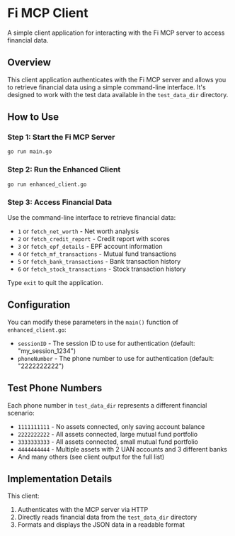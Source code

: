 # Fi MCP Client

A simple client application for interacting with the Fi MCP server to access financial data.

## Overview

This client application authenticates with the Fi MCP server and allows you to retrieve financial data using a simple command-line interface. It's designed to work with the test data available in the `test_data_dir` directory.

## How to Use

### Step 1: Start the Fi MCP Server
```
go run main.go
```

### Step 2: Run the Enhanced Client
```
go run enhanced_client.go
```

### Step 3: Access Financial Data
Use the command-line interface to retrieve financial data:
- `1` or `fetch_net_worth` - Net worth analysis
- `2` or `fetch_credit_report` - Credit report with scores
- `3` or `fetch_epf_details` - EPF account information
- `4` or `fetch_mf_transactions` - Mutual fund transactions
- `5` or `fetch_bank_transactions` - Bank transaction history
- `6` or `fetch_stock_transactions` - Stock transaction history

Type `exit` to quit the application.

## Configuration

You can modify these parameters in the `main()` function of `enhanced_client.go`:

- `sessionID` - The session ID to use for authentication (default: "my_session_1234")
- `phoneNumber` - The phone number to use for authentication (default: "2222222222")

## Test Phone Numbers

Each phone number in `test_data_dir` represents a different financial scenario:

- `1111111111` - No assets connected, only saving account balance
- `2222222222` - All assets connected, large mutual fund portfolio
- `3333333333` - All assets connected, small mutual fund portfolio
- `4444444444` - Multiple assets with 2 UAN accounts and 3 different banks
- And many others (see client output for the full list)

## Implementation Details

This client:
1. Authenticates with the MCP server via HTTP
2. Directly reads financial data from the `test_data_dir` directory
3. Formats and displays the JSON data in a readable format
